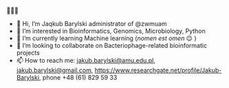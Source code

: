 🦠🧫🧬
- 👋 Hi, I’m Jaqkub Barylski administrator of @zwmuam
- 👀 I’m interested in Bioinformatics, Genomics, Microbiology, Python
- 🌱 I’m currently learning Machine learning (_nomen est omen_ :wink: )
- 💞️ I’m looking to collaborate on Bacteriophage-related bioinformatic projects
- 📫 How to reach me: jakub.barylski@amu.edu.pl, jakub.barylski@gmail.com, https://www.researchgate.net/profile/Jakub-Barylski, phone +48 (61) 829 59 33

<!---
zwmuam/zwmuam is a ✨ special ✨ repository because its `README.md` (this file) appears on your GitHub profile.
You can click the Preview link to take a look at your changes.
--->

